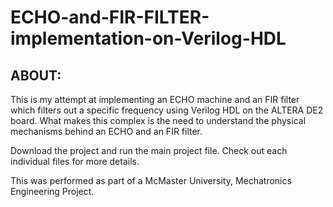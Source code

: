 # ECHO-and-FIR-FILTER-implementation-on-Verilog-HDL

## ABOUT:

This is my attempt at implementing an ECHO machine and an FIR filter which filters out a specific frequency using Verilog HDL on the ALTERA DE2 board. What makes this complex is the need to understand the physical mechanisms behind an ECHO and an FIR filter.

Download the project and run the main project file. Check out each individual files for more details.

This was performed as part of a McMaster University, Mechatronics Engineering Project.
